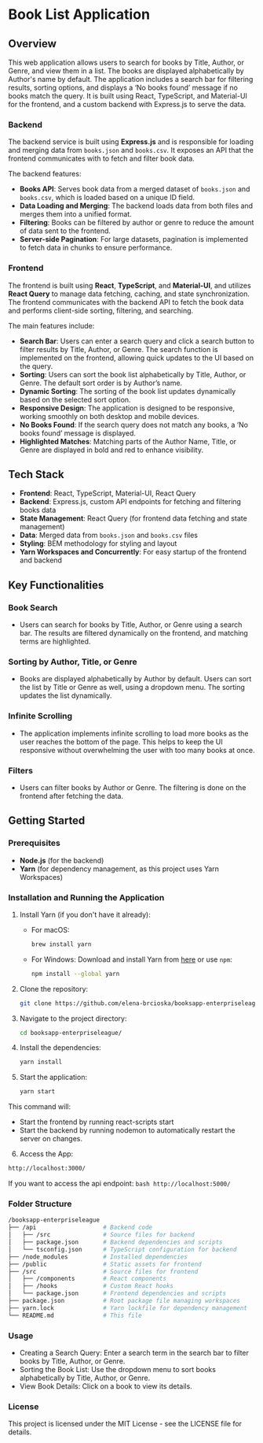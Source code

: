 # Book List Application

## Overview

This web application allows users to search for books by Title, Author, or Genre, and view them in a list. The books are displayed alphabetically by Author's name by default. The application includes a search bar for filtering results, sorting options, and displays a ‘No books found’ message if no books match the query. It is built using React, TypeScript, and Material-UI for the frontend, and a custom backend with Express.js to serve the data.

### Backend
The backend service is built using **Express.js** and is responsible for loading and merging data from `books.json` and `books.csv`. It exposes an API that the frontend communicates with to fetch and filter book data.

The backend features:
- **Books API**: Serves book data from a merged dataset of `books.json` and `books.csv`, which is loaded based on a unique ID field.
- **Data Loading and Merging**: The backend loads data from both files and merges them into a unified format.
- **Filtering**: Books can be filtered by author or genre to reduce the amount of data sent to the frontend.
- **Server-side Pagination**: For large datasets, pagination is implemented to fetch data in chunks to ensure performance.

### Frontend
The frontend is built using **React**, **TypeScript**, and **Material-UI**, and utilizes **React Query** to manage data fetching, caching, and state synchronization. The frontend communicates with the backend API to fetch the book data and performs client-side sorting, filtering, and searching.

The main features include:
- **Search Bar**: Users can enter a search query and click a search button to filter results by Title, Author, or Genre. The search function is implemented on the frontend, allowing quick updates to the UI based on the query.
- **Sorting**: Users can sort the book list alphabetically by Title, Author, or Genre. The default sort order is by Author’s name.
- **Dynamic Sorting**: The sorting of the book list updates dynamically based on the selected sort option.
- **Responsive Design**: The application is designed to be responsive, working smoothly on both desktop and mobile devices.
- **No Books Found**: If the search query does not match any books, a ‘No books found’ message is displayed.
- **Highlighted Matches**: Matching parts of the Author Name, Title, or Genre are displayed in bold and red to enhance visibility.


## Tech Stack

- **Frontend**: React, TypeScript, Material-UI, React Query
- **Backend**: Express.js, custom API endpoints for fetching and filtering books data
- **State Management**: React Query (for frontend data fetching and state management)
- **Data**: Merged data from `books.json` and `books.csv` files
- **Styling**: BEM methodology for styling and layout
- **Yarn Workspaces and Concurrently**: For easy startup of the frontend and backend

## Key Functionalities

### Book Search
- Users can search for books by Title, Author, or Genre using a search bar. The results are filtered dynamically on the frontend, and matching terms are highlighted.

### Sorting by Author, Title, or Genre
- Books are displayed alphabetically by Author by default. Users can sort the list by Title or Genre as well, using a dropdown menu. The sorting updates the list dynamically.

### Infinite Scrolling
- The application implements infinite scrolling to load more books as the user reaches the bottom of the page. This helps to keep the UI responsive without overwhelming the user with too many books at once.

### Filters
- Users can filter books by Author or Genre. The filtering is done on the frontend after fetching the data.

## Getting Started

### Prerequisites

- **Node.js** (for the backend)
- **Yarn** (for dependency management, as this project uses Yarn Workspaces)
  
### Installation and Running the Application

1. Install Yarn (if you don't have it already):
   - For macOS:
     ```bash
     brew install yarn
     ```
   - For Windows:
     Download and install Yarn from [here](https://yarnpkg.com/getting-started/install) or use `npm`:
     ```bash
     npm install --global yarn
     ```

2. Clone the repository:
    ```bash
    git clone https://github.com/elena-brcioska/booksapp-enterpriseleague.git
    ```
3. Navigate to the project directory:
    ```bash
    cd booksapp-enterpriseleague/
    ```
4. Install the dependencies:
    ```bash
    yarn install
    ```
4. Start the application:
    ```bash
    yarn start
    ```
This command will:
 - Start the frontend by running react-scripts start
- Start the backend by running nodemon to automatically restart the server on changes.

6. Access the App:
  ```bash
  http://localhost:3000/
  ```

  If you want to access the api endpoint:
    ```bash
    http://localhost:5000/
    ```

### Folder Structure

  ```bash
  /booksapp-enterpriseleague
├── /api                   # Backend code
│   ├── /src               # Source files for backend
│   ├── package.json       # Backend dependencies and scripts
│   └── tsconfig.json      # TypeScript configuration for backend
├── /node_modules          # Installed dependencies
├── /public                # Static assets for frontend
├── /src                   # Source files for frontend
│   ├── /components        # React components
│   ├── /hooks             # Custom React hooks
│   └── package.json       # Frontend dependencies and scripts
├── package.json           # Root package file managing workspaces
├── yarn.lock              # Yarn lockfile for dependency management
└── README.md              # This file

  ```

### Usage

* Creating a Search Query: Enter a search term in the search bar to filter books by Title, Author, or Genre.
* Sorting the Book List: Use the dropdown menu to sort books alphabetically by Title, Author, or Genre.
* View Book Details: Click on a book to view its details.

### License
This project is licensed under the MIT License - see the LICENSE file for details.
